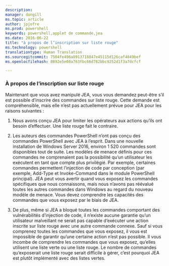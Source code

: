 ```yaml
---
description: 
manager: dongill
ms.topic: article
author: jpjofre
ms.prod: powershell
keywords: powershell,applet de commande,jea
ms.date: 2016-06-22
title: "à propos de l’inscription sur liste rouge"
ms.technology: powershell
translationtype: Human Translation
ms.sourcegitcommit: 7504fe496a8913718847e45115d126caf4049bef
ms.openlocfilehash: 8892e5e08a763fbc66d782bbc9252d1f3a7dcfcf

---
```


### À propos de l’inscription sur liste rouge
Maintenant que vous avez manipulé JEA, vous vous demandez peut-être s’il est possible d’inscrire des commandes sur liste rouge.
Cette demande est compréhensible, mais elle n’est pas actuellement prévue pour JEA pour les raisons suivantes :

1.  Nous avons conçu JEA pour limiter les opérateurs aux actions qu’ils ont besoin d’effectuer.
Une liste rouge fait le contraire.

2.  Les auteurs des commandes PowerShell n’ont pas conçu des commandes PowerShell avec JEA à l’esprit.
Dans une nouvelle installation de Windows Server 2016, environ 1 520 commandes sont disponibles tout de suite.
Les modèles de menace définis pour ces commandes ne comprenaient pas la possibilité qu’un utilisateur les exécutent en tant que compte plus privilégié.
Par exemple, certaines commandes permettent l’injection de code par conception (par exemple, Add-Type et Invoke-Command dans le module PowerShell principal).
JEA peut vous avertir quand vous exposez les commandes spécifiques que nous connaissons, mais nous n’avons pas réévalué toutes les autres commandes dans Windows au regard du nouveau modèle de menace.
Vous devez comprendre les capacités des commandes que vous exposez par le biais de JEA.  

3.  De plus, même si JEA a bloqué toutes les commandes comportant des vulnérabilités d’injection de code, il n’existe aucune garantie qu’un utilisateur malveillant ne serait pas capable d’exécuter une action inscrite sur liste rouge avec une autre commande connexe.
Sauf si vous comprenez toutes les commandes que vous exposez, il vous est impossible de garantir qu’une certaine action n’est pas possible.
Il vous incombe de comprendre les commandes que vous exposez, qu’elles utilisent une liste verte ou une liste rouge.
Le nombre de commandes qu’exposerait une liste rouge serait difficile à gérer, c’est pourquoi JEA est plutôt implémenté avec des listes vertes.




<!--HONumber=Aug16_HO3-->


